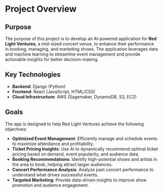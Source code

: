 # Project Overview

## Purpose

The purpose of this project is to develop an AI-powered application for **Red Light Ventures**, a mid-sized concert venue, to enhance their performance in booking, managing, and marketing shows. The application leverages data and machine learning to streamline event management and provide actionable insights for better decision-making.

## Key Technologies

- **Backend**: Django (Python)
- **Frontend**: React (JavaScript, HTML/CSS)
- **Cloud Infrastructure**: AWS (Sagemaker, DynamoDB, S3, EC2)
  
## Goals

The app is designed to help Red Light Ventures achieve the following objectives:

- **Optimized Event Management**: Efficiently manage and schedule events to maximize attendance and profitability.
- **Ticket Pricing Insights**: Use AI to dynamically recommend optimal ticket pricing based on demand, event popularity, and audience data.
- **Booking Recommendations**: Identify high-potential shows and artists in the area to book, helping attract larger audiences.
- **Concert Performance Analysis**: Analyze past concert performance to understand what drives successful events.
- **Targeted Marketing**: Provide data-driven insights to improve show promotion and audience engagement.
